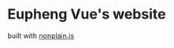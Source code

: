 # Eupheng Vue's website

built with [nonplain.js](https://github.com/nonplain/nonplain-11ty-starter#readme)
